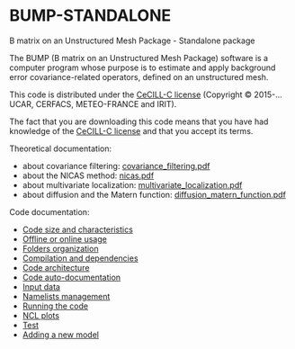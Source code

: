 # BUMP-STANDALONE
B matrix on an Unstructured Mesh Package - Standalone package

The BUMP (B matrix on an Unstructured Mesh Package) software is a computer program whose purpose is to estimate and apply background error covariance-related operators, defined on an unstructured mesh.

This code is distributed under the [CeCILL-C license](http://www.cecill.info/licences/Licence_CeCILL-C_V1-en.html) (Copyright © 2015-... UCAR, CERFACS, METEO-FRANCE and IRIT).

The fact that you are downloading this code means that you have had knowledge of the [CeCILL-C license](http://www.cecill.info/licences/Licence_CeCILL-C_V1-en.html) and that you accept its terms.

Theoretical documentation:
 - about covariance filtering: [covariance_filtering.pdf](doc/pdf/covariance_filtering.pdf)
 - about the NICAS method: [nicas.pdf](doc/pdf/nicas.pdf)
 - about multivariate localization: [multivariate_localization.pdf](doc/pdf/multivariate_localization.pdf)
 - about diffusion and the Matern function: [diffusion_matern_function.pdf](doc/pdf/diffusion_matern_function.pdf)

Code documentation:
 - [Code size and characteristics](doc/CLOC_REPORT.md)
 - [Offline or online usage](doc/offline_or_online_usage.md)
 - [Folders organization](doc/folders_organization.md)
 - [Compilation and dependencies](doc/compilation_and_dependencies.md)
 - [Code architecture](doc/code_architecture.md)
 - [Code auto-documentation](doc/code_autodoc.md)
 - [Input data](doc/input_data.md)
 - [Namelists management](doc/namelist_management.md)
 - [Running the code](doc/running_the_code.md)
 - [NCL plots](doc/ncl_plots.md)
 - [Test](doc/test.md)
 - [Adding a new model](doc/adding_a_new_model.md)
